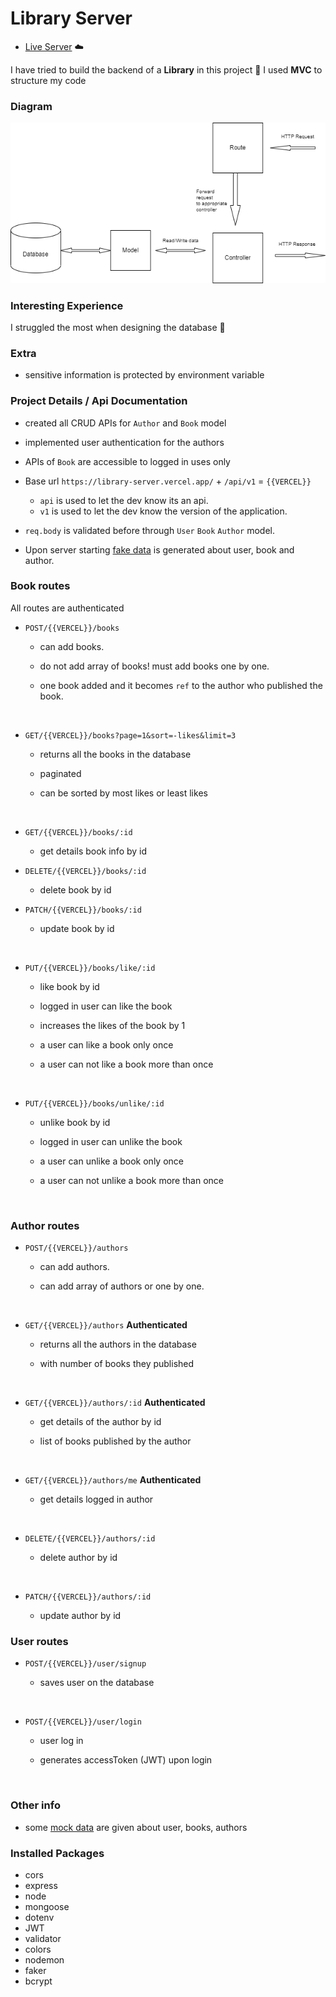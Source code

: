 # Library Server

- [Live Server](https://library-server.vercel.app/) ☁️

I have tried to build the backend of a **Library** in this project 🙎 I used **MVC** to structure my code

### Diagram

![Diagram](https://github.com/ThakurSaad/library-server/blob/main/assets/diagram.png)

### Interesting Experience

I struggled the most when designing the database 🙇

### Extra

- sensitive information is protected by environment variable

### Project Details / Api Documentation

- created all CRUD APIs for `Author` and `Book` model
- implemented user authentication for the authors
- APIs of `Book` are accessible to logged in uses only

- Base url `https://library-server.vercel.app/` + `/api/v1` = `{{VERCEL}}`
  - `api` is used to let the dev know its an api.
  - `v1` is used to let the dev know the version of the application.
- `req.body` is validated before through `User` `Book` `Author` model.
- Upon server starting [fake data](https://github.com/ThakurSaad/library-server/tree/main/utils) is generated about user, book and author.

### Book routes

All routes are authenticated

- `POST/{{VERCEL}}/books`

  - can add books.
  - do not add array of books! must add books one by one.
  - one book added and it becomes `ref` to the author who published the book.

    <br>

- `GET/{{VERCEL}}/books?page=1&sort=-likes&limit=3`

  - returns all the books in the database
  - paginated
  - can be sorted by most likes or least likes

    <br>

- `GET/{{VERCEL}}/books/:id`

  - get details book info by id

- `DELETE/{{VERCEL}}/books/:id`

  - delete book by id

- `PATCH/{{VERCEL}}/books/:id`

  - update book by id

    <br>

- `PUT/{{VERCEL}}/books/like/:id`

  - like book by id
  - logged in user can like the book
  - increases the likes of the book by 1
  - a user can like a book only once
  - a user can not like a book more than once

    <br>

- `PUT/{{VERCEL}}/books/unlike/:id`

  - unlike book by id
  - logged in user can unlike the book
  - a user can unlike a book only once
  - a user can not unlike a book more than once

    <br>

### Author routes

- `POST/{{VERCEL}}/authors`

  - can add authors.
  - can add array of authors or one by one.

    <br>

- `GET/{{VERCEL}}/authors` **Authenticated**

  - returns all the authors in the database
  - with number of books they published

    <br>

- `GET/{{VERCEL}}/authors/:id` **Authenticated**

  - get details of the author by id
  - list of books published by the author

    <br>

- `GET/{{VERCEL}}/authors/me` **Authenticated**

  - get details logged in author

    <br>

- `DELETE/{{VERCEL}}/authors/:id`

  - delete author by id

    <br>

- `PATCH/{{VERCEL}}/authors/:id`

  - update author by id

### User routes

- `POST/{{VERCEL}}/user/signup`

  - saves user on the database

    <br>

- `POST/{{VERCEL}}/user/login`

  - user log in
  - generates accessToken (JWT) upon login

    <br>

### Other info

- some [mock data](https://github.com/ThakurSaad/library-server/tree/main/data) are given about user, books, authors

### Installed Packages

- cors
- express
- node
- mongoose
- dotenv
- JWT
- validator
- colors
- nodemon
- faker
- bcrypt
